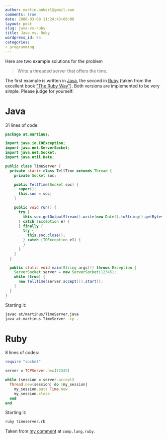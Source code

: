 ```yaml
---
author: martin.ankerl@gmail.com
comments: true
date: 2006-03-08 11:24:43+00:00
layout: post
slug: java-vs-ruby
title: Java vs. Ruby
wordpress_id: 54
categories:
- programming
---
```


Here are two example solutions for the problem

> Write a threaded server that offers the time.

The first example is written in [Java](http://java.sun.com/), the second in [Ruby](http://www.ruby-lang.org/en/) (taken from the excellent book ["The Ruby Way"](http://hypermetrics.com/rubyhacker/coralbook/)). Both versions are implemented to be very simple. Please judge for yourself:

# Java

31 lines of code:

```java
package at.martinus;

import java.io.IOException;
import java.net.ServerSocket;
import java.net.Socket;
import java.util.Date;

public class TimeServer {
  private static class TellTime extends Thread {
    private Socket soc;

    public TellTime(Socket soc) {
      super();
      this.soc = soc;
    }

    public void run() {
      try {
        this.soc.getOutputStream().write(new Date().toString().getBytes());
      } catch (Exception e) {
      } finally {
        try {
          this.soc.close();
        } catch (IOException e1) {
        }
      }
    }
  }

  public static void main(String args[]) throws Exception {
    ServerSocket server = new ServerSocket(12345);
    while (true) {
      new TellTime(server.accept()).start();
    }
  }
}
```

Starting it:

    
```bash
javac at/martinus/TimeServer.java
java at.martinus.TimeServer -cp .
```

# Ruby

8 lines of codes:

```ruby
require "socket"

server = TCPServer.new(12345)

while (session = server.accept)
  Thread.new(session) do |my_session|
    my_session.puts Time.new
    my_session.close
  end
end
```

Starting it:

    
```bash
ruby timeserver.rb
```

Taken from [my comment](http://groups.google.com/group/comp.lang.ruby/msg/4eca1a847fbd3fea) at `comp.lang.ruby`.
